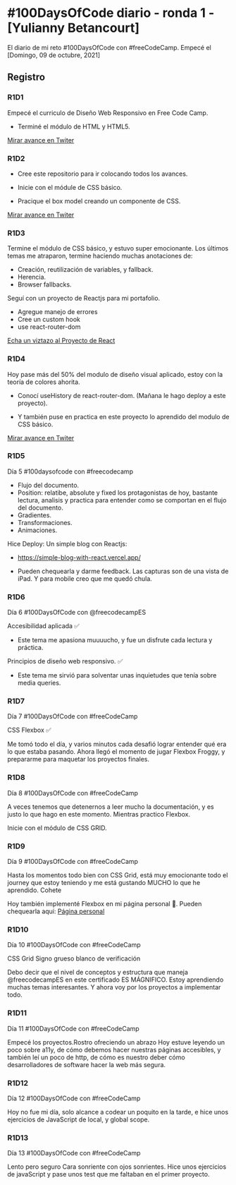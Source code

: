 # #100DaysOfCode diario - ronda 1 - [Yulianny Betancourt]

El diario de mi reto #100DaysOfCode con #freeCodeCamp. Empecé el [Domingo, 09 de octubre, 2021]

## Registro

### R1D1

Empecé el curriculo de Diseño Web Responsivo en Free Code Camp.

- Terminé el módulo de HTML y HTML5.

[Mirar avance en Twiter](https://twitter.com/yuliannydev/status/1444724379154321410?s=20)

### R1D2

- Cree este repositorio para ir colocando todos los avances.

- Inicie con el módule de CSS básico.

- Pracique el box model creando un componente de CSS.

[Mirar avance en Twiter](https://twitter.com/yuliannydev/status/1445145117606690818?s=20)

### R1D3

Termine el módulo de CSS básico, y estuvo super emocionante.
Los últimos temas me atraparon, termine haciendo muchas anotaciones de:

- Creación, reutilización de variables, y fallback.
- Herencia.
- Browser fallbacks.

Seguí con un proyecto de Reactjs para mi portafolio.

- Agregue manejo de errores
- Cree un custom hook
- use react-router-dom

[Echa un viztazo al Proyecto de React](https://github.com/yuliannydev/simple-blog-with-react)

### R1D4

Hoy pase más del 50% del modulo de diseño visual aplicado, estoy con la teoría de colores ahorita.

- Conocí useHistory de react-router-dom. (Mañana le hago deploy a este proyecto).

- Y también puse en practica en este proyecto lo aprendido del modulo de CSS básico.

[Mirar avance en Twiter](https://twitter.com/yuliannydev/status/1445927798271533060?s=20)

### R1D5

Día 5 #100daysofcode con #freecodecamp

- Flujo del documento.
- Position: relatibe, absolute y fixed los protagonistas de hoy, bastante lectura, analisis y practica para entender como se comportan en el flujo del documento.
- Gradientes.
- Transformaciones.
- Animaciones.

Hice Deploy: Un simple blog con Reactjs:

- https://simple-blog-with-react.vercel.app/

- Pueden chequearla y darme feedback. Las capturas son de una vista de iPad. Y para mobile creo que me quedó chula.

### R1D6

Día 6 #100DaysOfCode con @freecodecampES

Accesibilidad aplicada ✅

- Este tema me apasiona muuuucho, y fue un disfrute cada lectura y práctica.

Principios de diseño web responsivo. ✅

- Este tema me sirvió para solventar unas inquietudes que tenía sobre media queries.

### R1D7

Día 7 #100DaysOfCode con #freeCodeCamp

CSS Flexbox ✅

Me tomó todo el día, y varios minutos cada desafió lograr entender qué era lo que estaba pasando. Ahora llegó el momento de jugar Flexbox Froggy, y prepararme para maquetar los proyectos finales.

### R1D8

Día 8 #100DaysOfCode con #freeCodeCamp

A veces tenemos que detenernos a leer mucho la documentación, y es justo lo que hago en este momento. Mientras practico Flexbox.

Inicie con el módulo de CSS GRID.

### R1D9

Día 9 #100DaysOfCode con #freeCodeCamp

Hasta los momentos todo bien con CSS Grid, está muy emocionante todo el journey que estoy teniendo y me está gustando MUCHO lo que he aprendido. Cohete

Hoy también implementé Flexbox en mi página personal 🥰. Pueden chequearla aquí:
[Página personal](https://yuliannydev.me)

### R1D10

Día 10 #100DaysOfCode con #freeCodeCamp

CSS Grid Signo grueso blanco de verificación

Debo decir que el nivel de conceptos y estructura que maneja @freecodecampES
en este certificado ES MÁGNIFICO. Estoy aprendiendo muchas temas interesantes. Y ahora voy por los proyectos a implementar todo.

### R1D11

Día 11 #100DaysOfCode con #freeCodeCamp

Empecé los proyectos.Rostro ofreciendo un abrazo
Hoy estuve leyendo un poco sobre a11y, de cómo debemos hacer nuestras páginas accesibles, y también leí un poco de http, de cómo es nuestro deber cómo desarrolladores de software hacer la web más segura.

### R1D12

Día 12 #100DaysOfCode con #freeCodeCamp

Hoy no fue mi día, solo alcance a codear un poquito en la tarde, e hice unos ejercicios de JavaScript de local, y global scope.

### R1D13

Día 13 #100DaysOfCode con #freeCodeCamp

Lento pero seguro Cara sonriente con ojos sonrientes.
Hice unos ejercicios de javaScript y pase unos test que me faltaban en el primer proyecto.
